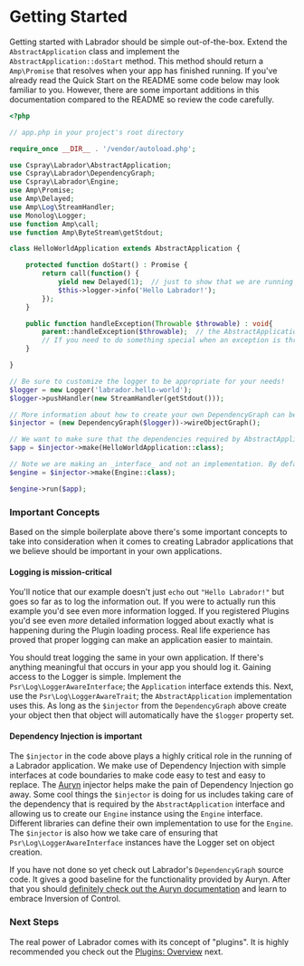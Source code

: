 # Getting Started

Getting started with Labrador should be simple out-of-the-box. Extend the `AbstractApplication` class and implement the 
`AbstractApplication::doStart` method. This method should return a `Amp\Promise` that resolves when your app has finished 
running. If you've already read the Quick Start on the README some code below may look familiar to you. However, there 
are some important additions in this documentation compared to the README so review the code carefully.

```php
<?php

// app.php in your project's root directory

require_once __DIR__ . '/vendor/autoload.php';

use Cspray\Labrador\AbstractApplication;
use Cspray\Labrador\DependencyGraph;
use Cspray\Labrador\Engine;
use Amp\Promise;
use Amp\Delayed;
use Amp\Log\StreamHandler;
use Monolog\Logger;
use function Amp\call;
use function Amp\ByteStream\getStdout;

class HelloWorldApplication extends AbstractApplication {

    protected function doStart() : Promise {
        return call(function() {
            yield new Delayed(1);  // just to show that we are running on the Loop
            $this->logger->info('Hello Labrador!');
        }); 
    }

    public function handleException(Throwable $throwable) : void{
        parent::handleException($throwable);  // the AbstractApplication will log the $throwable as an error 
        // If you need to do something special when an exception is thrown in your app other than logging it
    }

}

// Be sure to customize the logger to be appropriate for your needs!
$logger = new Logger('labrador.hello-world');
$logger->pushHandler(new StreamHandler(getStdout()));

// More information about how to create your own DependencyGraph can be found in /docs/how-tos/creating-your-dependency-graph
$injector = (new DependencyGraph($logger))->wireObjectGraph();

// We want to make sure that the dependencies required by AbstractApplication are autowired using the $injector
$app = $injector->make(HelloWorldApplication::class);

// Note we are making an _interface_ and not an implementation. By default this will return an AmpEngine instance
$engine = $injector->make(Engine::class);

$engine->run($app);
```

### Important Concepts

Based on the simple boilerplate above there's some important concepts to take into consideration when it comes to 
creating Labrador applications that we believe should be important in your own applications.

#### Logging is mission-critical

You'll notice that our example doesn't just `echo` out `"Hello Labrador!"` but goes so far as to log the information out. 
If you were to actually run this example you'd see even more information logged. If you registered Plugins you'd see 
even _more_ detailed information logged about exactly what is happening during the Plugin loading process. Real life 
experience has proved that proper logging can make an application easier to maintain.

You should treat logging the same in your own application. If there's anything meaningful that occurs in your app you 
should log it. Gaining access to the Logger is simple. Implement the `Psr\Log\LoggerAwareInterface`; the `Application` 
interface extends this. Next, use the `Psr\Log\LoggerAwareTrait`; the `AbstractApplication` implementation uses this. As 
long as the `$injector` from the `DependencyGraph` above create your object then that object will automatically have the 
`$logger` property set.

#### Dependency Injection is important

The `$injector` in the code above plays a highly critical role in the running of a Labrador application. We make use of 
Dependency Injection with simple interfaces at code boundaries to make code easy to test and easy to replace. The [Auryn]
injector helps make the pain of Dependency Injection go away. Some cool things the `$injector` is doing for us includes 
taking care of the dependency that is required by the `AbstractApplication` interface and allowing us to create our `Engine` 
instance using the `Engine` interface. Different libraries can define their own implementation to use for the `Engine`. The 
`$injector` is also how we take care of ensuring that `Psr\Log\LoggerAwareInterface` instances have the Logger set on 
object creation. 

If you have not done so yet check out Labrador's `DependencyGraph` source code. It gives a good baseline for the 
functionality provided by Auryn. After that you should [definitely check out the Auryn documentation][Auryn] and learn 
to embrace Inversion of Control.

### Next Steps

The real power of Labrador comes with its concept of "plugins". It is highly recommended you check out the 
[Plugins: Overview][plugins-overview] next.

[deep-dive-app]: /docs/core/references/application-deep-dive
[plugins-overview]: /docs/core/tutorials/plugins-overview
[Auryn]: https://github.com/rdlowrey/auryn